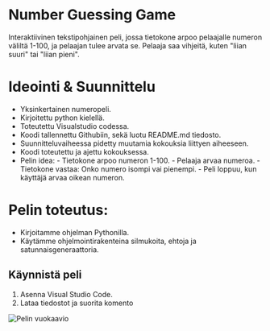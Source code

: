 # Number Guessing Game
Interaktiivinen tekstipohjainen peli, jossa tietokone arpoo pelaajalle numeron väliltä 1-100, ja pelaajan tulee arvata se. Pelaaja saa vihjeitä, kuten "liian suuri" tai "liian pieni".

# Ideointi & Suunnittelu
- Yksinkertainen numeropeli.
- Kirjoitettu python kielellä.
- Toteutettu Visualstudio codessa.
- Koodi tallennettu Githubiin, sekä luotu README.md tiedosto.
- Suunnitteluvaiheessa pidetty muutamia kokouksia liittyen aiheeseen.
- Koodi toteutettu ja ajettu kokouksessa.
- Pelin idea:
           - Tietokone arpoo numeron 1-100.
           - Pelaaja arvaa numeroa.
           - Tietokone vastaa: Onko numero isompi vai pienempi.
           - Peli loppuu, kun käyttäjä arvaa oikean numeron.


# Pelin toteutus:
- Kirjoitamme ohjelman Pythonilla.
- Käytämme ohjelmointirakenteina silmukoita, ehtoja ja satunnaisgeneraattoria.

## Käynnistä peli
1. Asenna Visual Studio Code.
2. Lataa tiedostot ja suorita komento

![Pelin vuokaavio]( osoite )
